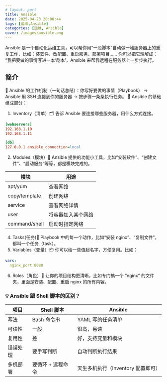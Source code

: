 ```yaml
---
# layout: port
title: Ansible
date: 2025-04-23 20:08:44
tags: [运维,Ansible]
categories: [运维, Ansible]
cover: /images/ansible.png
---
```

Ansible 是一个自动化运维工具，可以帮你用“一段脚本”自动做一堆服务器上的重复工作，比如：装软件、改配置、重启服务、部署项目……
你可以把它理解成：
“我把要做的事情写进一本‘剧本’，Ansible 来帮我远程在服务器上一步步执行。
## 简介
🔑 Ansible 的工作机制（一句话总结）：你写好要做的事情（Playbook） → Ansible 用 SSH 连接到你的服务器 → 按步骤一条条执行任务。
🧱 Ansible 的基础组成部分：
1. Inventory（清单）🗂️
告诉 Ansible 要连接哪些服务器，用什么方式连接。
```ini
[webservers]
192.168.1.10
192.168.1.11

[db]
127.0.0.1 ansible_connection=local
```
2. Modules（模块）🧩
 Ansible 提供的功能小工具，比如“安装软件”、“创建文件”、“启动服务”等等，都是模块完成的。

| 模块                            | 用途                       |
|--------------------------|-----------|
| apt/yum             | 查看网络             |
| copy/template        | 创建网络            |
| service               | 查看网络详情       |
| user                 | 将容器加入某个网络   |
| command/shell       | 启动时指定网络        |

<!-- 3. Playbook（剧本）📜
你写的一份 .yaml 文件，定义了“在哪些机器上执行哪些任务”。
```yaml
- hosts: all
  become: yes
  tasks:
    - name: 安装nginx
      apt:
        name: nginx
        state: present
``` -->
4. Tasks(任务)🧾
Playbook 中的每一个动作，比如“安装 nginx”、“复制文件”，都叫一个任务（task）。
5. Variables（变量）📦
你可以给一些值起名字，方便复用。比如：
``` yaml
vars:
  nginx_port:8080
```
6. Roles（角色）📁
让你的项目结构更清晰，比如专门搞一个 “nginx” 的文件夹，里面是安装、配置、重启 nginx 的所有内容。

### 💡 Ansible 跟 Shell 脚本的区别？

| 项目       | Shell 脚本                | Ansible                                        |
|------------|---------------------------|------------------------------------------------|
| 写法       | Bash 命令串               | YAML 写的任务清单                              |
| 可读性     | 一般                      | 很高，易读                                     |
| 复用性     | 差                        | 好，支持变量和模块                             |
| 错误处理   | 要手写判断                 | 自动判断执行结果                               |
| 多机部署   | 要循环 + 远程命令          | 天生多机执行（Inventory 配置即可）             |
